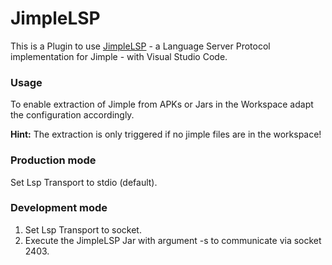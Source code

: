 # JimpleLSP

This is a Plugin to use [JimpleLSP](https://github.com/swissiety/JimpleLSP) - a Language Server Protocol implementation
for Jimple - with Visual Studio Code.

### Usage

To enable extraction of Jimple from APKs or Jars in the Workspace adapt the configuration accordingly.

**Hint:** The extraction is only triggered if no jimple files are in the workspace!

### Production mode

Set Lsp Transport to stdio (default).

### Development mode

1. Set Lsp Transport to socket.
2. Execute the JimpleLSP Jar with argument -s to communicate via socket 2403.